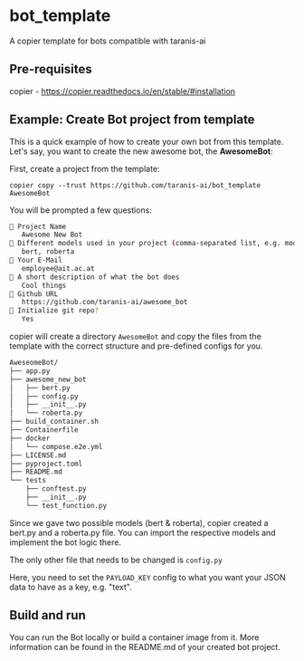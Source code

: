 # bot_template

A copier template for bots compatible with taranis-ai

## Pre-requisites

copier - https://copier.readthedocs.io/en/stable/#installation


## Example: Create Bot project from template

This is a quick example of how to create your own bot from this template. Let's say, you want to create the new awesome bot, the **AwesomeBot**:

First, create a project from the template:

    copier copy --trust https://github.com/taranis-ai/bot_template AwesomeBot

You will be prompted a few questions:

```bash
🎤 Project Name
   Awesome New Bot
🎤 Different models used in your project (comma-separated list, e.g. model_a, model_b)
   bert, roberta
🎤 Your E-Mail
   employee@ait.ac.at
🎤 A short description of what the bot does
   Cool things
🎤 Github URL
   https://github.com/taranis-ai/awesome_bot
🎤 Initialize git repo?
   Yes

```
copier will create a directory `AwesomeBot` and copy the files from the template with the correct structure and pre-defined configs for you.

```bash
AweseomeBot/
├── app.py
├── awesome_new_bot
│   ├── bert.py
│   ├── config.py
│   ├── __init__.py
│   └── roberta.py
├── build_container.sh
├── Containerfile
├── docker
│   └── compose.e2e.yml
├── LICENSE.md
├── pyproject.toml
├── README.md
└── tests
    ├── conftest.py
    ├── __init__.py
    └── test_function.py
```

Since we gave two possible models (bert & roberta), copier created a bert.py and a roberta.py file.
You can import the respective models and implement the bot logic there.

The only other file that needs to be changed is `config.py`

Here, you need to set the `PAYLOAD_KEY` config to what you want your JSON data to have as a key, e.g. "text".


## Build and run

You can run the Bot locally or build a container image from it.
More information can be found in the README.md of your created bot project.
